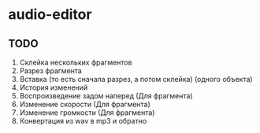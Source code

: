 # audio-editor

## TODO

1) Склейка нескольких фрагментов
2) Разрез фрагмента
3) Вставка (то есть сначала разрез, а потом склейка) (одного объекта)
4) История изменений
5) Воспроизведение задом наперед (Для фрагмента)
6) Изменение скорости (Для фрагмента)
7) Изменение громкости (Для фрагмента)
8) Конвертация из wav в mp3 и обратно
